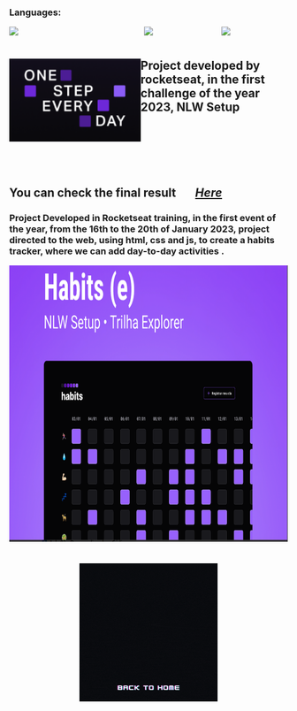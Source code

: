 

### Languages: 

<div align="center">
  <img align="left" width ="120em" src="https://cdn.jsdelivr.net/gh/devicons/devicon/icons/html5/html5-original.svg" />
  <img align="justify" width ="120em" src="https://cdn.jsdelivr.net/gh/devicons/devicon/icons/css3/css3-plain-wordmark.svg" />
  <img align="right" width ="120em" src="https://cdn.jsdelivr.net/gh/devicons/devicon/icons/javascript/javascript-original.svg" />     
</div> 

#


<img align="left" height = "150em" src="https://github.com/LeandroDukievicz/PROJECT-NLW-TRACK-EXPLORER-/blob/main/wallpappers/sdsd.png" />


#


## Project developed by rocketseat, in the first challenge of the year 2023, NLW Setup<br><br><br><br><br>



## You can check the final result    &nbsp;&nbsp;&nbsp;&nbsp;&nbsp; [*_Here_*](https://nlwhabbits.vercel.app/)




### Project Developed in Rocketseat training, in the first event of the year, from the 16th to the 20th of January 2023, project directed to the web, using html, css and js, to create a habits tracker, where we can add day-to-day activities .



<div align="center">
<img  align="center" height="500em" src="https://github.com/LeandroDukievicz/PROJECT-NLW-TRACK-EXPLORER-/blob/main/wallpappers/habbits.png" />

#


  <div align="center">
<a  href="https://github.com/LeandroDukievicz" target="_blank"><img  height="250em"src="https://github.com/LeandroDukievicz/LeandroDukievicz/blob/main/gif%20btn%20git.gif" target="_blank">
</div>            

